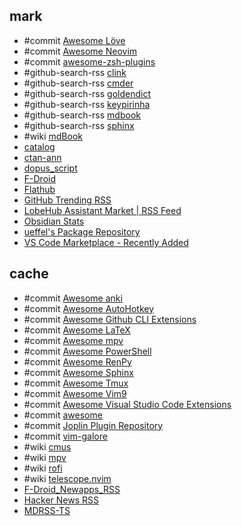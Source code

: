 ## mark

- #commit [Awesome Löve](https://github.com/love2d-community/awesome-love2d/commits.atom)
- #commit [Awesome Neovim](https://github.com/rockerBOO/awesome-neovim/commits.atom)
- #commit [awesome-zsh-plugins](https://github.com/unixorn/awesome-zsh-plugins/commits.atom)
- #github-search-rss [clink](https://scillidan.github.io/github-search-rss/clink.rss)
- #github-search-rss [cmder](https://scillidan.github.io/github-search-rss/cmder.rss)
- #github-search-rss [goldendict](https://scillidan.github.io/github-search-rss/goldendict.rss)
- #github-search-rss [keypirinha](https://scillidan.github.io/github-search-rss/keypirinha.rss)
- #github-search-rss [mdbook](https://scillidan.github.io/github-search-rss/mdbook.rss)
- #github-search-rss [sphinx](https://scillidan.github.io/github-search-rss/sphinx.rss)
- #wiki [mdBook](https://github.com/rust-lang/mdBook/wiki/Third-party-plugins)
- [catalog](https://github.com/mkdocs/catalog/commits.atom)
- [ctan-ann](https://www.ctan.org/ctan-ann/atom)
- [dopus_script](https://resource.dopus.com/c/buttons-scripts/16.rss)
- [F-Droid](https://newapps.f-droid.othing.xyz/new_apps.en-US.xml)
- [Flathub](https://flathub.org/api/v2/feed/new)
- [GitHub Trending RSS](https://github.com/mshibanami/GitHubTrendingRSS)
- [LobeHub Assistant Market \| RSS Feed](#https://lobehub.com/assistants/feed)
- [Obsidian Stats](https://www.obsidianstats.com/rss.xml)
- [ueffel's Package Repository](https://ue.spdns.de/packagecontrol/)
- [VS Code Marketplace - Recently Added](https://ewired--01814f2c279d11f09d52569c3dd06744.web.val.run/api/vscode.recent.atom)

## cache

- #commit [Awesome anki](https://github.com/tianshanghong/awesome-anki/commits.atom)
- #commit [Awesome AutoHotkey](https://github.com/ahkscript/awesome-AutoHotkey/commits.atom)
- #commit [Awesome Github CLI Extensions](https://github.com/kodepandai/awesome-gh-cli-extensions/commits.atom)
- #commit [Awesome LaTeX](https://github.com/egeerardyn/awesome-LaTeX/commits.atom)
- #commit [Awesome mpv](https://github.com/stax76/awesome-mpv/commits.atom)
- #commit [Awesome PowerShell](https://github.com/janikvonrotz/awesome-powershell/commits.atom)
- #commit [Awesome RenPy](https://github.com/methanoliver/awesome-renpy/commits.atom)
- #commit [Awesome Sphinx](https://github.com/yoloseem/awesome-sphinxdoc/commits.atom)
- #commit [Awesome Tmux](https://github.com/rothgar/awesome-tmux/commits.atom)
- #commit [Awesome Vim9](https://github.com/saccarosium/awesome-vim9/commits.atom)
- #commit [Awesome Visual Studio Code Extensions](https://github.com/viatsko/awesome-vscode/commits.atom)
- #commit [awesome](https://github.com/sindresorhus/awesome)
- #commit [Joplin Plugin Repository](https://github.com/joplin/plugins/commits.atom)
- #commit [vim-galore](https://github.com/mhinz/vim-galore)
- #wiki [cmus](https://github.com/cmus/cmus/wiki)
- #wiki [mpv](https://github.com/mpv-player/mpv/wiki/User-Scripts)
- #wiki [rofi](https://github.com/davatorium/rofi/wiki/User-scripts)
- #wiki [telescope.nvim](https://github.com/nvim-telescope/telescope.nvim/wiki/Extensions)
- [F-Droid_Newapps_RSS](https://github.com/yzqzss/f-Droid_Newapps_RSS)
- [Hacker News RSS](https://github.com/hnrss/hnrss)
- [MDRSS-TS](https://github.com/kindlyfire/mdrss-ts)
